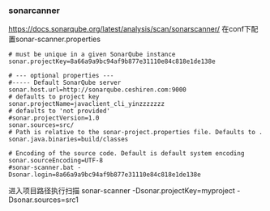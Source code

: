 ### sonarcanner
<https://docs.sonarqube.org/latest/analysis/scan/sonarscanner/>
在conf下配置sonar-scanner.properties
```
# must be unique in a given SonarQube instance
sonar.projectKey=8a66a9a9bc94af9b877e31110e84c818e1de138e

# --- optional properties ---
#----- Default SonarQube server
sonar.host.url=http://sonarqube.ceshiren.com:9000
# defaults to project key
sonar.projectName=javaclient_cli_yinzzzzzzz
# defaults to 'not provided'
#sonar.projectVersion=1.0
sonar.sources=src/
# Path is relative to the sonar-project.properties file. Defaults to .
sonar.java.binaries=build/classes
 
# Encoding of the source code. Default is default system encoding
sonar.sourceEncoding=UTF-8
#sonar-scanner.bat -Dsonar.login=8a66a9a9bc94af9b877e31110e84c818e1de138e
```
进入项目路径执行扫描
sonar-scanner -Dsonar.projectKey=myproject -Dsonar.sources=src1